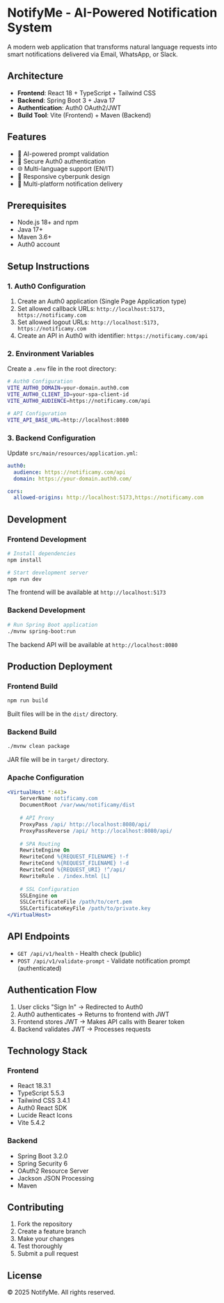# NotifyMe - AI-Powered Notification System

A modern web application that transforms natural language requests into smart notifications delivered via Email, WhatsApp, or Slack.

## Architecture

- **Frontend**: React 18 + TypeScript + Tailwind CSS
- **Backend**: Spring Boot 3 + Java 17
- **Authentication**: Auth0 OAuth2/JWT
- **Build Tool**: Vite (Frontend) + Maven (Backend)

## Features

- 🤖 AI-powered prompt validation
- 🔐 Secure Auth0 authentication
- 🌐 Multi-language support (EN/IT)
- 📱 Responsive cyberpunk design
- 🚀 Multi-platform notification delivery

## Prerequisites

- Node.js 18+ and npm
- Java 17+
- Maven 3.6+
- Auth0 account

## Setup Instructions

### 1. Auth0 Configuration

1. Create an Auth0 application (Single Page Application type)
2. Set allowed callback URLs: `http://localhost:5173, https://notificamy.com`
3. Set allowed logout URLs: `http://localhost:5173, https://notificamy.com`
4. Create an API in Auth0 with identifier: `https://notificamy.com/api`

### 2. Environment Variables

Create a `.env` file in the root directory:

```bash
# Auth0 Configuration
VITE_AUTH0_DOMAIN=your-domain.auth0.com
VITE_AUTH0_CLIENT_ID=your-spa-client-id
VITE_AUTH0_AUDIENCE=https://notificamy.com/api

# API Configuration
VITE_API_BASE_URL=http://localhost:8080
```

### 3. Backend Configuration

Update `src/main/resources/application.yml`:

```yaml
auth0:
  audience: https://notificamy.com/api
  domain: https://your-domain.auth0.com/

cors:
  allowed-origins: http://localhost:5173,https://notificamy.com
```

## Development

### Frontend Development

```bash
# Install dependencies
npm install

# Start development server
npm run dev
```

The frontend will be available at `http://localhost:5173`

### Backend Development

```bash
# Run Spring Boot application
./mvnw spring-boot:run
```

The backend API will be available at `http://localhost:8080`

## Production Deployment

### Frontend Build

```bash
npm run build
```

Built files will be in the `dist/` directory.

### Backend Build

```bash
./mvnw clean package
```

JAR file will be in `target/` directory.

### Apache Configuration

```apache
<VirtualHost *:443>
    ServerName notificamy.com
    DocumentRoot /var/www/notificamy/dist
    
    # API Proxy
    ProxyPass /api/ http://localhost:8080/api/
    ProxyPassReverse /api/ http://localhost:8080/api/
    
    # SPA Routing
    RewriteEngine On
    RewriteCond %{REQUEST_FILENAME} !-f
    RewriteCond %{REQUEST_FILENAME} !-d
    RewriteCond %{REQUEST_URI} !^/api/
    RewriteRule . /index.html [L]
    
    # SSL Configuration
    SSLEngine on
    SSLCertificateFile /path/to/cert.pem
    SSLCertificateKeyFile /path/to/private.key
</VirtualHost>
```

## API Endpoints

- `GET /api/v1/health` - Health check (public)
- `POST /api/v1/validate-prompt` - Validate notification prompt (authenticated)

## Authentication Flow

1. User clicks "Sign In" → Redirected to Auth0
2. Auth0 authenticates → Returns to frontend with JWT
3. Frontend stores JWT → Makes API calls with Bearer token
4. Backend validates JWT → Processes requests

## Technology Stack

### Frontend
- React 18.3.1
- TypeScript 5.5.3
- Tailwind CSS 3.4.1
- Auth0 React SDK
- Lucide React Icons
- Vite 5.4.2

### Backend
- Spring Boot 3.2.0
- Spring Security 6
- OAuth2 Resource Server
- Jackson JSON Processing
- Maven

## Contributing

1. Fork the repository
2. Create a feature branch
3. Make your changes
4. Test thoroughly
5. Submit a pull request

## License

© 2025 NotifyMe. All rights reserved.